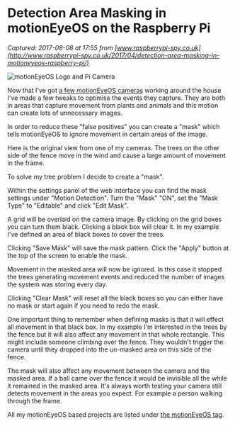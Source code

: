 # Detection Area Masking in motionEyeOS on the Raspberry Pi

_Captured: 2017-08-08 at 17:55 from [www.raspberrypi-spy.co.uk](http://www.raspberrypi-spy.co.uk/2017/04/detection-area-masking-in-motioneyeos-raspberry-pi/)_

![motionEyeOS Logo and Pi Camera](http://www.raspberrypi-spy.co.uk/wp-content/uploads/2017/04/pi_camera_module_motioneyeos_logo-702x336.jpg)

Now that I've got [a few motionEyeOS cameras](http://www.raspberrypi-spy.co.uk/2017/04/raspberry-pi-zero-w-cctv-camera-with-motioneyeos/) working around the house I've made a few tweaks to optimise the events they capture. They are both in areas that capture movement from plants and animals and this motion can create lots of unnecessary images.

In order to reduce these "false positives" you can create a "mask" which tells motionEyeOS to ignore movement in certain areas of the image.

Here is the original view from one of my cameras. The trees on the other side of the fence move in the wind and cause a large amount of movement in the frame.

To solve my tree problem I decide to create a "mask".

Within the settings panel of the web interface you can find the mask settings under "Motion Detection". Turn the "Mask" "ON", set the "Mask Type" to "Editable" and click "Edit Mask".

A grid will be overlaid on the camera image. By clicking on the grid boxes you can turn them black. Clicking a black box will clear it. In my example I've defined an area of black boxes to cover the trees.

Clicking "Save Mask" will save the mask pattern. Click the "Apply" button at the top of the screen to enable the mask.

Movement in the masked area will now be ignored. In this case it stopped the trees generating movement events and reduced the number of images the system was storing every day.

Clicking "Clear Mask" will reset all the black boxes so you can either have no mask or start again if you need to redo the mask.

One important thing to remember when defining masks is that it will effect all movement in that black box. In my example I'm interested in the trees by the fence but it will also affect any movement in that whole rectangle. This might include someone climbing over the fence. They wouldn't trigger the camera until they dropped into the un-masked area on this side of the fence.

The mask will also affect any movement between the camera and the masked area. If a ball came over the fence it would be invisible all the while it remained in the masked area. It's always worth testing your camera still detects movement in the areas you expect. For example a person walking through the frame.

All my motionEyeOS based projects are listed under [the motionEyeOS tag](http://www.raspberrypi-spy.co.uk/tag/motioneyeos/).
